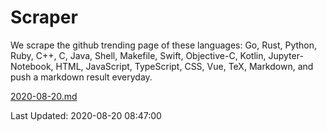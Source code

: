 # Scraper

We scrape the github trending page of these languages: Go, Rust, Python, Ruby, C++, C, Java, Shell, Makefile, Swift, Objective-C, Kotlin, Jupyter-Notebook, HTML, JavaScript, TypeScript, CSS, Vue, TeX, Markdown, and push a markdown result everyday.

[2020-08-20.md](https://github.com/yangwenmai/github-trending-backup/blob/master/2020-08-20.md)

Last Updated: 2020-08-20 08:47:00